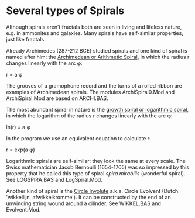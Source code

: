 # Several types of Spirals

Although spirals aren’t fractals both are seen in living and lifeless nature, e.g. in ammonites and galaxies. Many spirals have self-similar properties, 
just like fractals. 

Already Archimedes (287-212 BCE) studied spirals and one kind of spiral is named after him: the 
[Archimedean or Arithmetic Spiral](https://en.wikipedia.org/wiki/Archimedean_spiral), in which the radius r changes linearly with the arc φ:

r = a·φ

The grooves of a gramophone record and the turns of a rolled ribbon are examples of Archimedean spirals.
The modules ArchiSpiral0.Mod and ArchiSpiral.Mod are based on ARCHI.BAS.

The most abundant spiral in nature is the [growth spiral or logarithmic spiral](https://en.wikipedia.org/wiki/Logarithmic_spiral), in which the logarithm of the radius r changes linearly with the arc φ:

ln(r) = a·φ

In the program we use an equivalent equation to calculate r:

r = exp(a·φ)</p>

Logarithmic spirals are self-similar: they look the same at every scale. The Swiss mathematician Jacob Bernoulli (1654-1705) was so impressed by this property that he called this type of spiral <i>spira mirabilis</i> (wonderful spiral).
See LOGSPIRA.BAS and LogSpiral.Mod.

Another kind of spiral is the [Circle Involute](https://mathworld.wolfram.com/CircleInvolute.html) a.k.a. Circle Evolvent (Dutch: 'wikkellijn, afwikkelkromme'). It can be constructed by the end of an unwinding string wound around a cilinder.
See WIKKEL.BAS and Evolvent.Mod.
